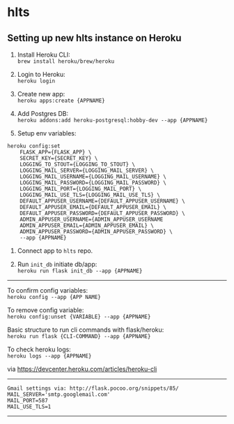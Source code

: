 # hlts

## Setting up new hlts instance on Heroku

1. Install Heroku CLI:
<br> `brew install heroku/brew/heroku`

2. Login to Heroku:
<br> `heroku login`

3. Create new app:
<br> `heroku apps:create {APPNAME}`

4. Add Postgres DB:
<br> `heroku addons:add heroku-postgresql:hobby-dev --app {APPNAME}`

5. Setup env variables:
```
heroku config:set
    FLASK_APP={FLASK_APP} \
    SECRET_KEY={SECRET_KEY} \
    LOGGING_TO_STOUT={LOGGING_TO_STOUT} \
    LOGGING_MAIL_SERVER={LOGGING_MAIL_SERVER} \
    LOGGING_MAIL_USERNAME={LOGGING_MAIL_USERNAME} \
    LOGGING_MAIL_PASSWORD={LOGGING_MAIL_PASSWORD} \
    LOGGING_MAIL_PORT={LOGGING_MAIL_PORT} \
    LOGGING_MAIL_USE_TLS={LOGGING_MAIL_USE_TLS} \
    DEFAULT_APPUSER_USERNAME={DEFAULT_APPUSER_USERNAME} \
    DEFAULT_APPUSER_EMAIL={DEFAULT_APPUSER_EMAIL} \
    DEFAULT_APPUSER_PASSWORD={DEFAULT_APPUSER_PASSWORD} \
    ADMIN_APPUSER_USERNAME={ADMIN_APPUSER_USERNAME
    ADMIN_APPUSER_EMAIL={ADMIN_APPUSER_EMAIL} \
    ADMIN_APPUSER_PASSWORD={ADMIN_APPUSER_PASSWORD} \
    --app {APPNAME}
```

1. Connect app to `hlts` repo.

2. Run `init_db` initiate db/app:
<br> `heroku run flask init_db --app {APPNAME}`

---

To confirm config variables:
<br> `heroku config --app {APP NAME}`

To remove config variable:
<br> `heroku config:unset {VARIABLE} --app {APPNAME}`

Basic structure to run cli commands with flask/heroku:
<br> `heroku run flask {CLI-COMMAND} --app {APPNAME}`

To check heroku logs:
<br> `heroku logs --app {APPNAME}`

via <https://devcenter.heroku.com/articles/heroku-cli>

---

```
Gmail settings via: http://flask.pocoo.org/snippets/85/
MAIL_SERVER='smtp.googlemail.com'
MAIL_PORT=587
MAIL_USE_TLS=1
```

---
